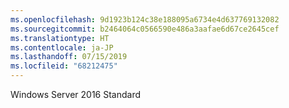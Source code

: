 ```yaml
---
ms.openlocfilehash: 9d1923b124c38e188095a6734e4d637769132082
ms.sourcegitcommit: b2464064c0566590e486a3aafae6d67ce2645cef
ms.translationtype: HT
ms.contentlocale: ja-JP
ms.lasthandoff: 07/15/2019
ms.locfileid: "68212475"
---
```

Windows Server 2016 Standard